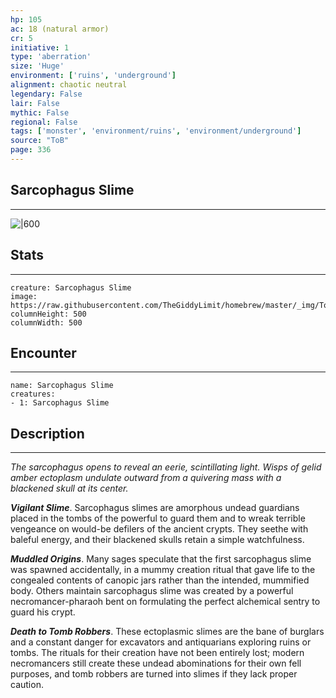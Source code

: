 ```yaml
---
hp: 105
ac: 18 (natural armor)
cr: 5
initiative: 1
type: 'aberration'    
size: 'Huge'
environment: ['ruins', 'underground']
alignment: chaotic neutral
legendary: False
lair: False
mythic: False
regional: False
tags: ['monster', 'environment/ruins', 'environment/underground']
source: "ToB"
page: 336
---
```


## Sarcophagus Slime
---

![|600](https://raw.githubusercontent.com/TheGiddyLimit/homebrew/master/_img/ToB/Sarcophagus%20Slime.webp)

## Stats
---

```statblock
creature: Sarcophagus Slime
image: https://raw.githubusercontent.com/TheGiddyLimit/homebrew/master/_img/ToB/token/Sarcophagus%20Slime.png
columnHeight: 500
columnWidth: 500
```

## Encounter
---

```encounter-table
name: Sarcophagus Slime
creatures:
- 1: Sarcophagus Slime
```

## Description
---
_The sarcophagus opens to reveal an eerie, scintillating light. Wisps of gelid amber ectoplasm undulate outward from a quivering mass with a blackened skull at its center._

**_Vigilant Slime_**. Sarcophagus slimes are amorphous undead guardians placed in the tombs of the powerful to guard them and to wreak terrible vengeance on would-be defilers of the ancient crypts. They seethe with baleful energy, and their blackened skulls retain a simple watchfulness.

**_Muddled Origins_**. Many sages speculate that the first sarcophagus slime was spawned accidentally, in a mummy creation ritual that gave life to the congealed contents of canopic jars rather than the intended, mummified body. Others maintain sarcophagus slime was created by a powerful necromancer-pharaoh bent on formulating the perfect alchemical sentry to guard his crypt.

**_Death to Tomb Robbers_**. These ectoplasmic slimes are the bane of burglars and a constant danger for excavators and antiquarians exploring ruins or tombs. The rituals for their creation have not been entirely lost; modern necromancers still create these undead abominations for their own fell purposes, and tomb robbers are turned into slimes if they lack proper caution.






